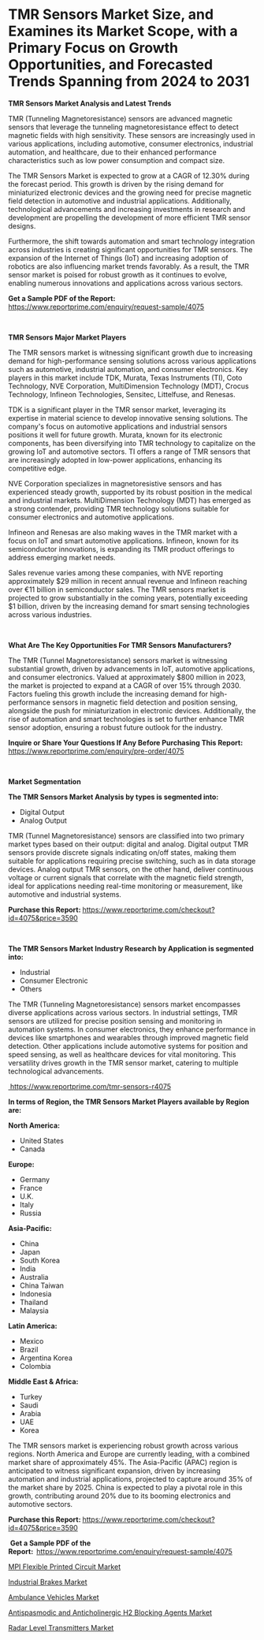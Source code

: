 <p><h1>TMR Sensors Market Size, and Examines its Market Scope, with a Primary Focus on Growth Opportunities, and Forecasted Trends Spanning from 2024 to 2031</h1></p><p><strong>TMR Sensors Market Analysis and Latest Trends</strong></p>
<p><p>TMR (Tunneling Magnetoresistance) sensors are advanced magnetic sensors that leverage the tunneling magnetoresistance effect to detect magnetic fields with high sensitivity. These sensors are increasingly used in various applications, including automotive, consumer electronics, industrial automation, and healthcare, due to their enhanced performance characteristics such as low power consumption and compact size.</p><p>The TMR Sensors Market is expected to grow at a CAGR of 12.30% during the forecast period. This growth is driven by the rising demand for miniaturized electronic devices and the growing need for precise magnetic field detection in automotive and industrial applications. Additionally, technological advancements and increasing investments in research and development are propelling the development of more efficient TMR sensor designs.</p><p>Furthermore, the shift towards automation and smart technology integration across industries is creating significant opportunities for TMR sensors. The expansion of the Internet of Things (IoT) and increasing adoption of robotics are also influencing market trends favorably. As a result, the TMR sensor market is poised for robust growth as it continues to evolve, enabling numerous innovations and applications across various sectors.</p></p>
<p><strong>Get a Sample PDF of the Report:&nbsp;</strong> <a href="https://www.reportprime.com/enquiry/request-sample/4075">https://www.reportprime.com/enquiry/request-sample/4075</a></p>
<p>&nbsp;</p>
<p><strong>TMR Sensors Major Market Players</strong></p>
<p><p>The TMR sensors market is witnessing significant growth due to increasing demand for high-performance sensing solutions across various applications such as automotive, industrial automation, and consumer electronics. Key players in this market include TDK, Murata, Texas Instruments (TI), Coto Technology, NVE Corporation, MultiDimension Technology (MDT), Crocus Technology, Infineon Technologies, Sensitec, Littelfuse, and Renesas.</p><p>TDK is a significant player in the TMR sensor market, leveraging its expertise in material science to develop innovative sensing solutions. The company's focus on automotive applications and industrial sensors positions it well for future growth. Murata, known for its electronic components, has been diversifying into TMR technology to capitalize on the growing IoT and automotive sectors. TI offers a range of TMR sensors that are increasingly adopted in low-power applications, enhancing its competitive edge.</p><p>NVE Corporation specializes in magnetoresistive sensors and has experienced steady growth, supported by its robust position in the medical and industrial markets. MultiDimension Technology (MDT) has emerged as a strong contender, providing TMR technology solutions suitable for consumer electronics and automotive applications.</p><p>Infineon and Renesas are also making waves in the TMR market with a focus on IoT and smart automotive applications. Infineon, known for its semiconductor innovations, is expanding its TMR product offerings to address emerging market needs.</p><p>Sales revenue varies among these companies, with NVE reporting approximately $29 million in recent annual revenue and Infineon reaching over €11 billion in semiconductor sales. The TMR sensors market is projected to grow substantially in the coming years, potentially exceeding $1 billion, driven by the increasing demand for smart sensing technologies across various industries.</p></p>
<p>&nbsp;</p>
<p><strong>What Are The Key Opportunities For TMR Sensors Manufacturers?</strong></p>
<p><p>The TMR (Tunnel Magnetoresistance) sensors market is witnessing substantial growth, driven by advancements in IoT, automotive applications, and consumer electronics. Valued at approximately $800 million in 2023, the market is projected to expand at a CAGR of over 15% through 2030. Factors fueling this growth include the increasing demand for high-performance sensors in magnetic field detection and position sensing, alongside the push for miniaturization in electronic devices. Additionally, the rise of automation and smart technologies is set to further enhance TMR sensor adoption, ensuring a robust future outlook for the industry.</p></p>
<p><strong>Inquire or Share Your Questions If Any Before Purchasing This Report:</strong> <a href="https://www.reportprime.com/enquiry/pre-order/4075">https://www.reportprime.com/enquiry/pre-order/4075</a></p>
<p>&nbsp;</p>
<p><strong>Market Segmentation</strong></p>
<p><strong>The TMR Sensors Market Analysis by types is segmented into:</strong></p>
<p><ul><li>Digital Output</li><li>Analog Output</li></ul></p>
<p><p>TMR (Tunnel Magnetoresistance) sensors are classified into two primary market types based on their output: digital and analog. Digital output TMR sensors provide discrete signals indicating on/off states, making them suitable for applications requiring precise switching, such as in data storage devices. Analog output TMR sensors, on the other hand, deliver continuous voltage or current signals that correlate with the magnetic field strength, ideal for applications needing real-time monitoring or measurement, like automotive and industrial systems.</p></p>
<p><strong>Purchase this Report:&nbsp;</strong><a href="https://www.reportprime.com/checkout?id=4075&price=3590">https://www.reportprime.com/checkout?id=4075&price=3590</a></p>
<p>&nbsp;</p>
<p><strong>The TMR Sensors Market Industry Research by Application is segmented into:</strong></p>
<p><ul><li>Industrial</li><li>Consumer Electronic</li><li>Others</li></ul></p>
<p><p>The TMR (Tunneling Magnetoresistance) sensors market encompasses diverse applications across various sectors. In industrial settings, TMR sensors are utilized for precise position sensing and monitoring in automation systems. In consumer electronics, they enhance performance in devices like smartphones and wearables through improved magnetic field detection. Other applications include automotive systems for position and speed sensing, as well as healthcare devices for vital monitoring. This versatility drives growth in the TMR sensor market, catering to multiple technological advancements.</p></p>
<p><a href="https://www.reportprime.com/tmr-sensors-r4075">&nbsp;https://www.reportprime.com/tmr-sensors-r4075</a></p>
<p><strong>In terms of Region, the TMR Sensors Market Players available by Region are:</strong></p>
<p>
    <p> <strong> North America: </strong>
        <ul>
            <li>United States</li>
            <li>Canada</li>
        </ul>
        </p> 
    <p> <strong> Europe: </strong>
        <ul>
            <li>Germany</li>
            <li>France</li>
            <li>U.K.</li>
            <li>Italy</li>
            <li>Russia</li>
        </ul>
        </p> 
    <p> <strong> Asia-Pacific: </strong>
        <ul>
            <li>China</li>
            <li>Japan</li>
            <li>South Korea</li>
            <li>India</li>
            <li>Australia</li>
            <li>China Taiwan</li>
            <li>Indonesia</li>
            <li>Thailand</li>
            <li>Malaysia</li>
        </ul>
        </p> 
    <p> <strong> Latin America: </strong>
        <ul>
            <li>Mexico</li>
            <li>Brazil</li>
            <li>Argentina Korea</li>
            <li>Colombia</li>
        </ul>
        </p> 
    <p> <strong> Middle East & Africa: </strong>
        <ul>
            <li>Turkey</li>
            <li>Saudi</li>
            <li>Arabia</li>
            <li>UAE</li>
            <li>Korea</li>
        </ul>
    </p>
    </p>
<p><p>The TMR sensors market is experiencing robust growth across various regions. North America and Europe are currently leading, with a combined market share of approximately 45%. The Asia-Pacific (APAC) region is anticipated to witness significant expansion, driven by increasing automation and industrial applications, projected to capture around 35% of the market share by 2025. China is expected to play a pivotal role in this growth, contributing around 20% due to its booming electronics and automotive sectors.</p></p>
<p><strong>Purchase this Report: </strong><a href="https://www.reportprime.com/checkout?id=4075&price=3590">https://www.reportprime.com/checkout?id=4075&price=3590</a></p>
<p>&nbsp;<strong>Get a Sample PDF of the Report:&nbsp;&nbsp;</strong><a href="https://www.reportprime.com/enquiry/request-sample/4075">https://www.reportprime.com/enquiry/request-sample/4075</a></p>
<p><strong></strong></p>
<p><p><a href="https://github.com/AKSHATREPORTPRIME/Market-Research-Report-List-6/blob/main/mpi-flexible-printed-circuit-market.md">MPI Flexible Printed Circuit Market</a></p><p><a href="https://www.linkedin.com/pulse/how-industrial-brakes-market-evolved-key-trends-regional-dynamics-sba7c?trackingId=ZrlstDwJQtOBrCboECZG%2Fw%3D%3D">Industrial Brakes Market</a></p><p><a href="https://issuu.com/reportprime-2/docs/ambulance-vehicles-market-size-2030_3510fe84076b19">Ambulance Vehicles Market</a></p><p><a href="https://issuu.com/reportprime-2/docs/antispasmodic-and-anticholinergic-h_5dbb1ee3dc290c">Antispasmodic and Anticholinergic H2 Blocking Agents Market</a></p><p><a href="https://www.linkedin.com/pulse/what-innovations-shaping-radar-level-transmitters-market-j2w8c?trackingId=nmENjJa0QI%2BmgLmV26WMOA%3D%3D">Radar Level Transmitters Market</a></p></p>